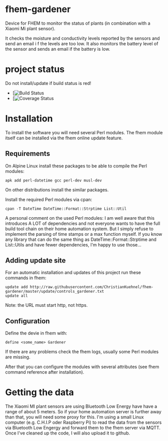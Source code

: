 # fhem-gardener
Device for FHEM to monitor the status of plants (in combination with a Xiaomi Mi plant sensor).

It checks the moisture and conductivity levels reported by the sensors and send an email i
f the levels are too low. 
It also monitors the battery level of the sensor and sends an email if the battery is low.

# project status

Do not install/update if build status is red!
* [![Build Status](https://travis-ci.org/ChristianKuehnel/fhem-gardener.svg?branch=master)
* [![Coverage Status]()


# Installation

To install the software you will need several Perl modules. The fhem module itself can be 
installed via the fhem online update feature.

## Requirements
On Alpine Linux install these packages to be able to compile the Perl modules:
```
apk add perl-datetime gcc perl-dev musl-dev
```
On other distributions install the similar packages.

Install the required Perl modules via cpan:
```
cpan -T DateTime DateTime::Format::Strptime List::Util
```

A personal comment on the used Perl modules:
I am well aware that this introduces A LOT of dependencies and not everyone wants to 
have the full build tool chain on their home automation system.
But I simply refuse to implement the parsing of time stamps or a max function myself.
If you know any library that can do the same thing as DateTime::Format::Strptime and 
List::Utils and have fewer dependencies, I'm happy to use those...


## Adding update site
For an automatic installation and updates of this project run these commands in fhem:
```
update add http://raw.githubusercontent.com/ChristianKuehnel/fhem-gardener/master/update/controls_gardener.txt
update all
```
Note: the URL must start http, not https.

## Configuration
Define the devie in fhem with:
```
define <some_name> Gardener
```
If there are any problems check the fhem logs, usually some Perl modules are missing.

After that you can configure the modules with several attributes (see fhem command reference after installation). 

# Getting the data

The Xiaomi MI plant sensors are using Bluetooth Low Energy have have a range of about 5 meters.
So if your home automation server is further away than that, you will need some proxy for this.
I'm using a small Linux computer (e.g. C.H.I.P oder Raspberry Pi) to read the data from the sensors 
via Bluetooth Low Engergy and forward them to the fhem server via MQTT.
Once I've cleaned up the code, I will also upload it to github.

